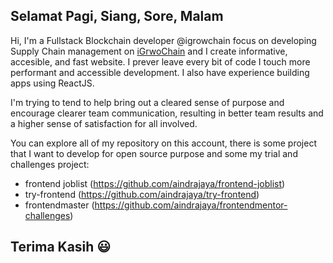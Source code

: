 ## Selamat Pagi, Siang, Sore, Malam ##

Hi, I'm a Fullstack Blockchain developer @igrowchain focus on developing Supply Chain management on [iGrwoChain](https://igrowchain.com) and I create informative, accesible, and fast website. I prever leave every bit of code I touch more performant and accessible development. I also have experience building apps using ReactJS.

I'm trying to tend to help bring out a cleared sense of purpose and encourage clearer team communication, resulting in better team results and a higher sense of satisfaction for all involved.

You can explore all of my repository on this account, there is some project that I want to develop for open source purpose and some my trial and challenges project:
- frontend joblist (https://github.com/aindrajaya/frontend-joblist)
- try-frontend (https://github.com/aindrajaya/try-frontend)
- frontendmaster (https://github.com/aindrajaya/frontendmentor-challenges)

## Terima Kasih :smiley:

